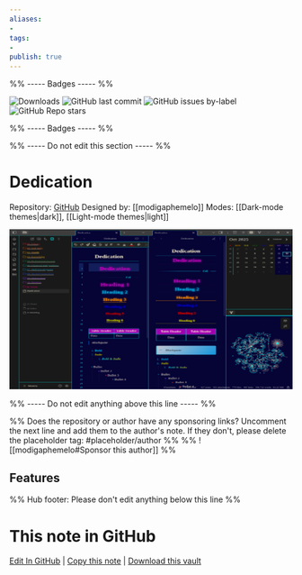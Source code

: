 ```yaml
---
aliases:
- 
tags: 
- 
publish: true
---
```


%% ----- Badges ----- %%

![Downloads](https://img.shields.io/badge/downloads-152-573E7A?style=for-the-badge&logo=)
![GitHub last commit](https://img.shields.io/github/last-commit/modigaphemelo/Dedication-obsidian-theme?color=573E7A&label=last%20update&logo=github&style=for-the-badge)
![GitHub issues by-label](https://img.shields.io/github/issues/modigaphemelo/Dedication-obsidian-theme/help%20wanted?color=573E7A&logo=github&style=for-the-badge) 
![GitHub Repo stars](https://img.shields.io/github/stars/modigaphemelo/Dedication-obsidian-theme?color=573E7A&logo=github&style=for-the-badge)

%% ----- Badges ----- %%

%% ----- Do not edit this section ----- %%

# Dedication

Repository: [GitHub](https://github.com/modigaphemelo/Dedication-obsidian-theme)
Designed by: [[modigaphemelo]]
Modes: [[Dark-mode themes|dark]], [[Light-mode themes|light]]



![screenshot](https://github.com/modigaphemelo/Dedication-obsidian-theme/raw/HEAD/Dark.png)

%% ----- Do not edit anything above this line ----- %% 

%% Does the repository or author have any sponsoring links? Uncomment the next line and add them to the author's note. If they don't, please delete the placeholder tag: #placeholder/author %%
%% ![[modigaphemelo#Sponsor this author]] %%


## Features



%% Hub footer: Please don't edit anything below this line %%

# This note in GitHub

<span class="git-footer">[Edit In GitHub](https://github.dev/obsidian-community/obsidian-hub/blob/main/02%20-%20Community%20Expansions/02.05%20All%20Community%20Expansions/Themes/Dedication.md "git-hub-edit-note") | [Copy this note](https://raw.githubusercontent.com/obsidian-community/obsidian-hub/main/02%20-%20Community%20Expansions/02.05%20All%20Community%20Expansions/Themes/Dedication.md "git-hub-copy-note") | [Download this vault](https://github.com/obsidian-community/obsidian-hub/archive/refs/heads/main.zip "git-hub-download-vault") </span>
